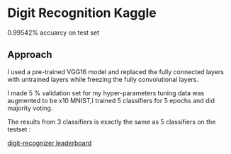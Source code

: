 # Digit Recognition Kaggle 
0.99542% accuarcy on test set
## Approach 
I used a pre-trained VGG16 model and replaced the fully connected layers with untrained layers while freezing the fully convolutional layers.

I made 5 % validation set for my hyper-parameters tuning data was augmented to be x10 MNIST,I trained 5 classifiers for 5 epochs and did majority voting.

The results from 3 classifiers is exactly the same as 5 classifiers on the testset :

[digit-recognizer leaderboard](https://www.kaggle.com/c/digit-recognizer/leaderboard)

